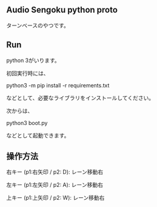 ## Audio Sengoku python proto

ターンベースのやつです。

## Run

python 3がいります。

初回実行時には、

python3 -m pip install -r requirements.txt

などとして、必要なライブラリをインストールしてください。

次からは、

python3 boot.py

などとして起動できます。

## 操作方法
右キー (p1:右矢印 / p2: D): レーン移動右

左キー (p1:左矢印 / p2: A): レーン移動右

上キー (p1:上矢印 / p2: W): レーン移動右
